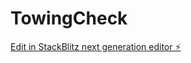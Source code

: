 # TowingCheck

[Edit in StackBlitz next generation editor ⚡️](https://stackblitz.com/~/github.com/Reben80/TowingCheck)